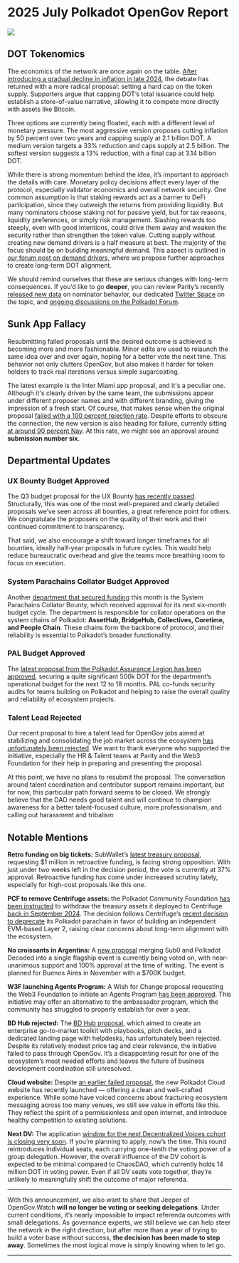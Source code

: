 # 2025 July Polkadot OpenGov Report

![](/img/2025-07-governance-report/geobw2.png)

## DOT Tokenomics

The economics of the network are once again on the table. [After introducing a gradual decline in inflation in late 2024](https://polkadot.subsquare.io/referenda/1139), the debate has returned with a more radical proposal: setting a hard cap on the token supply. Supporters argue that capping DOT’s total issuance could help establish a store-of-value narrative, allowing it to compete more directly with assets like Bitcoin.

Three options are currently being floated, each with a different level of monetary pressure. The most aggressive version proposes cutting inflation by 50 percent over two years and capping supply at 2.1 billion DOT. A medium version targets a 33% reduction and caps supply at 2.5 billion. The softest version suggests a 13% reduction, with a final cap at 3.14 billion DOT.

While there is strong momentum behind the idea, it’s important to approach the details with care. Monetary policy decisions affect every layer of the protocol, especially validator economics and overall network security. One common assumption is that staking rewards act as a barrier to DeFi participation, since they outweigh the returns from providing liquidity. But many nominators choose staking not for passive yield, but for tax reasons, liquidity preferences, or simply risk management. Slashing rewards too steeply, even with good intentions, could drive them away and weaken the security rather than strengthen the token value. Cutting supply without creating new demand drivers is a half measure at best. The majority of the focus should be on building meaningful demand. This aspect is outlined in [our forum post on demand drivers,](https://forum.polkadot.network/t/dot-alignment-demand-drivers/14152) where we propose further approaches to create long-term DOT alignment.

We should remind ourselves that these are serious changes with long-term consequences. If you’d like to go **deeper**, you can review Parity’s recently [released new data](https://test.metabase.data.paritytech.io/public/dashboard/54983e4d-076f-4a5f-a097-a436bf213df8?tab=135-liquidations) on nominator behavior, our dedicated [Twitter Space](https://x.com/alice_und_bob/status/1950572135413342593) on the topic, and [ongoing discussions on the Polkadot Forum](https://forum.polkadot.network/t/capped-stepped-inflation-general-info/14168).

## Sunk App Fallacy

Resubmitting failed proposals until the desired outcome is achieved is becoming more and more fashionable. Minor edits are used to relaunch the same idea over and over again, hoping for a better vote the next time. This behavior not only clutters OpenGov, but also makes it harder for token holders to track real iterations versus simple sugarcoating.

The latest example is the Inter Miami app proposal, and it's a peculiar one. Although it's clearly driven by the same team, the submissions appear under different proposer names and with different branding, giving the impression of a fresh start. Of course, that makes sense when the original proposal [failed with a 100 percent rejection rate](https://polkadot.subsquare.io/referenda/1575). Despite efforts to obscure the connection, the new version is also heading for failure, currently sitting [at around 90 percent Nay](https://polkadot.subsquare.io/referenda/1666). At this rate, we might see an approval around **submission number six**.

## Departmental Updates

### UX Bounty Budget Approved

The Q3 budget proposal for the UX Bounty [has recently passed](https://polkadot.subsquare.io/referenda/1662). Structurally, this was one of the most well-prepared and clearly detailed proposals we’ve seen across all bounties, a great reference point for others. We congratulate the proposers on the quality of their work and their continued commitment to transparency.

That said, we also encourage a shift toward longer timeframes for all bounties, ideally half-year proposals in future cycles. This would help reduce bureaucratic overhead and give the teams more breathing room to focus on execution.

### System Parachains Collator Budget Approved

Another [department that secured funding](https://polkadot.subsquare.io/referenda/1651) this month is the System Parachains Collator Bounty, which received approval for its next six-month budget cycle. The department is responsible for collator operations on the system chains of Polkadot: **AssetHub, BridgeHub, Collectives, Coretime, and People Chain**. These chains form the backbone of protocol, and their reliability is essential to Polkadot’s broader functionality.

### PAL Budget Approved

The [latest proposal from the Polkadot Assurance Legion has been approved](https://polkadot.subsquare.io/referenda/1640), securing a quite significant 500k DOT for the department’s operational budget for the next 12 to 18 months. PAL co-funds security audits for teams building on Polkadot and helping to raise the overall quality and reliability of ecosystem projects.

### Talent Lead Rejected

Our recent proposal to hire a talent lead for OpenGov jobs aimed at stabilizing and consolidating the job market across the ecosystem [has unfortunately been rejected](https://polkadot.subsquare.io/referenda/1635). We want to thank everyone who supported the initiative, especially the HR & Talent teams at Parity and the Web3 Foundation for their help in preparing and presenting the proposal.

At this point, we have no plans to resubmit the proposal. The conversation around talent coordination and contributor support remains important, but for now, this particular path forward seems to be closed. We strongly believe that the DAO needs good talent and will continue to champion awareness for a better talent-focused culture, more professionalism, and calling out harassment and tribalism

## Notable Mentions

**Retro funding on big tickets:** SubWallet’s [latest treasury proposal](https://polkadot.subsquare.io/referenda/1680), requesting $1 million in retroactive funding, is facing strong opposition. With just under two weeks left in the decision period, the vote is currently at 37% approval. Retroactive funding has come under increased scrutiny lately, especially for high-cost proposals like this one.

**PCF to remove Centrifuge assets:** the Polkadot Community Foundation [has been instructed](https://polkadot.subsquare.io/referenda/1633) to withdraw the treasury assets it deployed to Centrifuge [back in September 2024](https://polkadot.subsquare.io/referenda/1122). The decision follows Centrifuge’s [recent decision to deprecate](https://gov.centrifuge.io/t/cp141-initiate-the-development-of-centrifuge-v3-a-multi-chain-evm-based-protocol/6734) its Polkadot parachain in favor of building an independent EVM-based Layer 2, raising clear concerns about long-term alignment with the ecosystem.

**No croissants in Argentina:** A [new proposal](https://polkadot.subsquare.io/referenda/1684) merging Sub0 and Polkadot Decoded into a single flagship event is currently being voted on, with near-unanimous support and 100% approval at the time of writing. The event is planned for Buenos Aires in November with a $700K budget.

**W3F launching Agents Program:** A Wish for Change proposal requesting the Web3 Foundation to initiate an Agents Program [has been approved](https://polkadot.subsquare.io/referenda/1660). This initiative may offer an alternative to the ambassador program, which the community has struggled to properly establish for over a year. 

**BD Hub rejected:** The [BD Hub proposal](https://polkadot.subsquare.io/referenda/1650), which aimed to create an enterprise go-to-market toolkit with playbooks, pitch decks, and a dedicated landing page with helpdesks, has unfortunately been rejected. Despite its relatively modest price tag and clear relevance, the initiative failed to pass through OpenGov. It’s a disappointing result for one of the ecosystem’s most needed efforts and leaves the future of business development coordination still unresolved.

**Cloud website:** Despite [an earlier failed proposal](https://polkadot.subsquare.io/referenda/1466), the new Polkadot Cloud website has recently launched — offering a clean and well-crafted experience. While some have voiced concerns about fracturing ecosystem messaging across too many venues, we still see value in efforts like this. They reflect the spirit of a permissionless and open internet, and introduce healthy competition to existing solutions.

**Next DV:** The application [window for the next Decentralized Voices cohort is closing very soon](https://x.com/0xZendetta/status/1947226503067898087). If you’re planning to apply, now’s the time. This round reintroduces individual seats, each carrying one-tenth the voting power of a group delegation. However, the overall influence of the DV cohort is expected to be minimal compared to ChaosDAO, which currently holds 14 million DOT in voting power. Even if all DV seats vote together, they’re unlikely to meaningfully shift the outcome of major referenda.

---

With this announcement, we also want to share that Jeeper of OpenGov.Watch **will no longer be voting or seeking delegations**. Under current conditions, it’s nearly impossible to impact referenda outcomes with small delegations. As governance experts, we still believe we can help steer the network in the right direction, but after more than a year of trying to build a voter base without success, **the decision has been made to step away**. Sometimes the most logical move is simply knowing when to let go.

---
